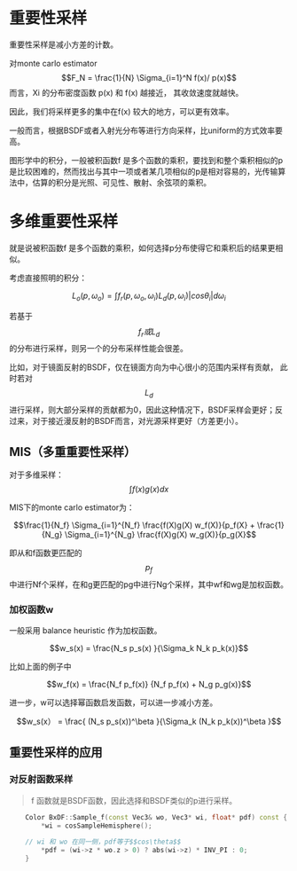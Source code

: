 # 重要性采样

重要性采样是减小方差的计数。

对monte carlo estimator $$F_N = \frac{1}{N} \Sigma_{i=1}^N f(x)/ p(x)$$ 而言，Xi 的分布密度函数 p(x)   和 f(x) 越接近， 其收敛速度就越快。

因此，我们将采样更多的集中在f(x) 较大的地方，可以更有效率。


一般而言，根据BSDF或者入射光分布等进行方向采样，比uniform的方式效率要高。

图形学中的积分，一般被积函数f 是多个函数的乘积，要找到和整个乘积相似的p是比较困难的，然而找出与其中一项或者某几项相似的p是相对容易的，光传输算法中，估算的积分是光照、可见性、散射、余弦项的乘积。


# 多维重要性采样

就是说被积函数f 是多个函数的乘积，如何选择p分布使得它和乘积后的结果更相似。

考虑直接照明的积分：

$$L_o(p,\omega_o) = \int f_r(p,\omega_o,\omega_i) L_d(p,\omega_i) |cos\theta_i| d\omega_i $$

若基于$$f_r 或 L_d$$ 的分布进行采样，则另一个的分布采样性能会很差。

比如，对于镜面反射的BSDF，仅在镜面方向为中心很小的范围内采样有贡献， 此时若对$$L_d$$进行采样，则大部分采样的贡献都为0，因此这种情况下，BSDF采样会更好；反过来，对于接近漫反射的BSDF而言，对光源采样更好（方差更小）。

## MIS（多重重要性采样）

对于多维采样：$$\int f(x) g(x) dx$$

MIS下的monte carlo estimator为：

$$\frac{1}{N_f} \Sigma_{i=1}^{N_f} \frac{f(X)g(X) w_f(X)}{p_f(X} + \frac{1}{N_g} \Sigma_{i=1}^{N_g} \frac{f(X)g(X) w_g(X)}{p_g(X}$$

即从和f函数更匹配的$$p_f$$中进行Nf个采样，在和g更匹配的pg中进行Ng个采样，其中wf和wg是加权函数。

### 加权函数w

一般采用 balance heuristic 作为加权函数。

$$w_s(x) = \frac{N_s p_s(x) }{\Sigma_k N_k p_k(x)}$$

比如上面的例子中

$$w_f(x) = \frac{N_f p_f(x)} {N_f p_f(x) + N_g p_g(x)}$$


进一步，w可以选择幂函数启发函数，可以进一步减小方差。

$$w_s(x） = \frac{ (N_s p_s(x))^\beta }{\Sigma_k (N_k p_k(x))^\beta }$$


## 重要性采样的应用

### 对反射函数采样
> f 函数就是BSDF函数，因此选择和BSDF类似的p进行采样。

```c++
    Color BxDF::Sample_f(const Vec3& wo, Vec3* wi, float* pdf) const {
        *wi = cosSampleHemisphere();
        
    // wi 和 wo 在同一侧，pdf等于$$cos\theta$$
        *pdf = (wi->z * wo.z > 0) ? abs(wi->z) * INV_PI : 0;
    }
```









 